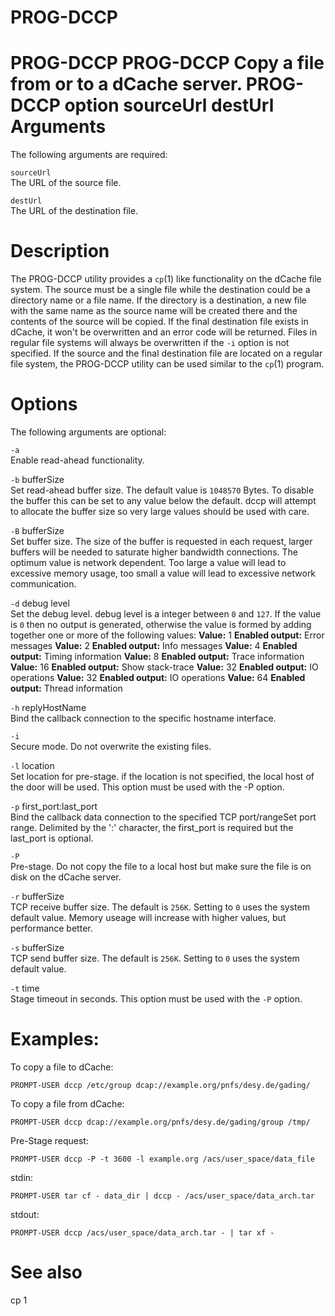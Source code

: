 PROG-DCCP
=========

PROG-DCCP
PROG-DCCP
Copy a file from or to a dCache server.
PROG-DCCP
option
sourceUrl
destUrl
Arguments
=========

The following arguments are required:

`sourceUrl`  
The URL of the source file.

`destUrl`  
The URL of the destination file.

Description
===========

The PROG-DCCP utility provides a `cp`(1) like functionality on the dCache file system. The source must be a single file while the destination could be a directory name or a file name. If the directory is a destination, a new file with the same name as the source name will be created there and the contents of the source will be copied. If the final destination file exists in dCache, it won't be overwritten and an error code will be returned. Files in regular file systems will always be overwritten if the `-i` option is not specified. If the source and the final destination file are located on a regular file system, the PROG-DCCP utility can be used similar to the `cp`(1) program.

Options
=======

The following arguments are optional:

`-a`  
Enable read-ahead functionality.

`-b` bufferSize  
Set read-ahead buffer size. The default value is `1048570` Bytes. To disable the buffer this can be set to any value below the default. dccp will attempt to allocate the buffer size so very large values should be used with care.

`-B` bufferSize  
Set buffer size. The size of the buffer is requested in each request, larger buffers will be needed to saturate higher bandwidth connections. The optimum value is network dependent. Too large a value will lead to excessive memory usage, too small a value will lead to excessive network communication.

`-d` debug level  
Set the debug level. debug level is a integer between `0` and `127`. If the value is `0` then no output is generated, otherwise the value is formed by adding together one or more of the following values:
**Value:** 1
**Enabled output:** Error messages
**Value:** 2
**Enabled output:** Info messages
**Value:** 4
**Enabled output:** Timing information
**Value:** 8
**Enabled output:** Trace information
**Value:** 16
**Enabled output:** Show stack-trace
**Value:** 32
**Enabled output:** IO operations
**Value:** 32
**Enabled output:** IO operations
**Value:** 64
**Enabled output:** Thread information

`-h` replyHostName  
Bind the callback connection to the specific hostname interface.

`-i`  
Secure mode. Do not overwrite the existing files.

`-l` location  
Set location for pre-stage. if the location is not specified, the local host of the door will be used. This option must be used with the -P option.

`-p` first\_port:last\_port  
Bind the callback data connection to the specified TCP port/rangeSet port range. Delimited by the ':' character, the first\_port is required but the last\_port is optional.

`-P`  
Pre-stage. Do not copy the file to a local host but make sure the file is on disk on the dCache server.

`-r` bufferSize  
TCP receive buffer size. The default is `256K`. Setting to `0` uses the system default value. Memory useage will increase with higher values, but performance better.

`-s` bufferSize  
TCP send buffer size. The default is `256K`. Setting to `0` uses the system default value.

`-t` time  
Stage timeout in seconds. This option must be used with the `-P` option.

Examples:
=========

To copy a file to dCache:

    PROMPT-USER dccp /etc/group dcap://example.org/pnfs/desy.de/gading/

To copy a file from dCache:

    PROMPT-USER dccp dcap://example.org/pnfs/desy.de/gading/group /tmp/

Pre-Stage request:

    PROMPT-USER dccp -P -t 3600 -l example.org /acs/user_space/data_file

stdin:

    PROMPT-USER tar cf - data_dir | dccp - /acs/user_space/data_arch.tar

stdout:

    PROMPT-USER dccp /acs/user_space/data_arch.tar - | tar xf - 

See also
========

cp 1
